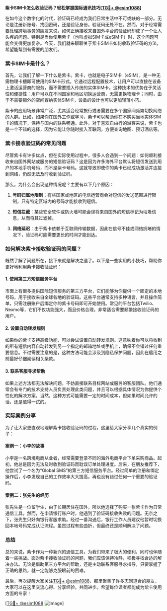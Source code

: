 **紫卡SIM卡怎么收验证码？轻松掌握国际通讯技巧[[TG💪+ @esim1088](https://t.me/s/esim1088)]**

在如今这个数字化的时代，验证码已经成为我们日常生活中不可或缺的一部分。无论是注册新账号、找回密码，还是验证身份，验证码无处不在。然而，对于经常需要处理跨境事务的朋友来说，如何正确接收来自国外平台的验证码却成了一个让人头疼的问题。特别是当你使用紫卡（也叫虚拟SIM卡或eSIM卡）时，这个问题可能会变得更加复杂。今天，我们就来聊聊关于紫卡SIM卡如何收取验证码的方法，希望能帮到有需要的朋友们。

### 紫卡SIM卡是什么？

首先，让我们了解一下什么是紫卡。紫卡，也就是电子SIM卡（eSIM），是一种无需物理卡槽即可使用的SIM卡形式。它通过远程配置技术，让用户可以直接在设备上激活运营商的服务，而不需要插入传统的实体SIM卡。这种技术的优势在于灵活性和便捷性：用户可以在不同国家和地区切换运营商，无需更换物理卡；同时，由于不需要额外的空间容纳实体SIM卡，设备的设计也可以更加轻薄小巧。

紫卡的应用场景非常广泛，尤其适合经常旅行或者需要在多个国家间频繁切换网络的人群。比如，如果你在国外工作或学习，紫卡可以帮助你在不购买当地实体SIM卡的情况下，保持与国内的联系畅通。此外，对于喜欢自由行的游客来说，紫卡也是一个不错的选择，因为它能让你随时接入互联网，方便查询地图、预订酒店等。

### 紫卡接收验证码的常见问题

尽管紫卡有许多优点，但在实际使用过程中，很多人会遇到一个问题：如何顺利接收来自国外网站或服务的短信验证码？这是因为许多海外平台默认将短信发送到用户的本地手机号码，而不是紫卡号码。这就导致即使你的紫卡已经成功激活并连接到网络，仍然无法及时收到验证码。

那么，为什么会出现这种情况呢？主要有以下几个原因：

1. **号码归属地限制**：有些国家或地区的电信运营商会对短信的发送范围进行限制，只有特定区域内的号码才能接收到短信。
   
2. **短信拦截**：某些安全软件或防火墙可能会误将来自国外的短信标记为垃圾信息，从而将其过滤掉。
   
3. **网络延迟**：由于紫卡依赖于互联网传输数据，因此在信号不佳或网络拥堵的情况下，验证码可能需要更长的时间才能到达。

### 如何解决紫卡接收验证码的问题？

既然了解了问题所在，接下来就是解决之道了。以下是一些实用的小技巧，帮助你更好地利用紫卡接收验证码：

#### 1. 使用第三方短信服务平台

市面上有很多提供国际短信服务的第三方平台，它们能够为你提供一个固定的本地号码，用于接收来自全球各地的验证码。这些平台通常支持多种语言，并且操作简单，只需注册账户后绑定你的紫卡号码即可开始使用。常见的平台包括Twilio、Nexmo等，它们不仅功能强大，而且价格合理，非常适合需要频繁接收验证码的用户。

#### 2. 设置自动转发规则

如果你的紫卡支持高级功能，可以尝试设置自动转发规则。这意味着你可以将收到的所有短信内容自动转发到另一个指定的邮箱地址或手机上，确保不会错过任何重要信息。不过需要注意的是，这种方法可能会涉及到隐私保护问题，因此在启用之前最好仔细阅读相关条款。

#### 3. 联系客服寻求帮助

如果上述方法都无法解决问题，不妨直接联系目标网站或服务的客服团队。他们通常会有专门的技术支持人员负责处理此类问题，并且可以根据具体情况为你提供个性化的解决方案。当然，这种方式可能需要一定的时间成本，但如果时间允许的话，还是值得一试的。

### 实际案例分享

为了让大家更直观地理解紫卡接收验证码的过程，这里给大家分享几个真实的例子：

#### 案例一：小李的故事

小李是一名跨境电商从业者，经常需要登录不同的海外电商平台下单采购商品。起初，他总是因为无法及时收到验证码而耽误订单处理进度。后来，在朋友推荐下，他尝试了一个名为“Global SMS”的第三方短信服务平台。经过简单的注册和绑定操作后，小李发现自己的工作效率大大提高，再也没有错过任何一个重要的验证码。

#### 案例二：张先生的经历

张先生是一位留学生，由于长期居住在国外，所以他选择了购买一张紫卡作为日常通信工具。然而，在申请银行账户时，他遇到了验证码接收失败的问题。无奈之下，张先生只好向银行客服求助。经过一番沟通后，银行工作人员建议他暂时切换回本地号码完成认证流程。虽然过程有些曲折，但最终还是顺利解决了问题。

### 总结

总的来说，紫卡作为一种新兴的通信工具，为我们带来了极大的便利，同时也伴随着一些挑战。面对紫卡接收验证码的问题，我们应该保持冷静，积极寻找合适的解决办法。无论是借助第三方平台的帮助，还是主动联系客服寻求指导，只要掌握了正确的思路，就一定能够克服眼前的困难。

最后，再次提醒大家关注[TG💪+ @esim1088](https://t.me/s/esim1088)，那里聚集了许多志同道合的朋友，大家可以在这里交流心得、分享经验，共同进步。希望每位读者都能成为紫卡使用方面的专家！

[[TG💪+ @esim1088](https://t.me/s/esim1088) ![Image](https://i.postimg.cc/4NQfJmqS/Snipaste-2025-05-13-00-14-12.png)]